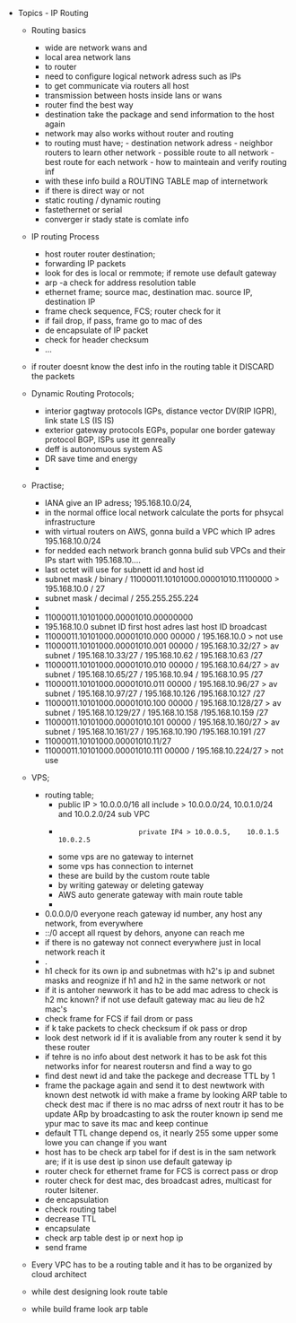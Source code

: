 - Topics - IP Routing
  - Routing basics
    - wide are network wans and 
    - local area network lans 
    - to router
    - need to configure logical network adress such as IPs
    - to get communicate via routers all host
    - transmission between hosts inside lans or wans
    - router find the best way
    - destination take the package and send information to the host again
    - network may also works without router and routing
    - to routing must have; - destination network adress
                            - neighbor routers to learn other network
                            - possible route to all network
                            - best route for each network
                            - how  to mainteain and verify routing inf
    - with these info build a ROUTING TABLE map of internetwork
    - if there is direct way or not
    - static routing / dynamic routing
    - fastethernet or serial
    - converger ir stady state is comlate info
  
  
  - IP routing Process
    - host router router destination;
    - forwarding IP packets
    - look for des is local or remmote; if remote use default gateway
    - arp -a check for address resolution table
    - ethernet frame; source mac, destination mac. source IP, destination IP
    - frame check sequence, FCS; router check for it
    - if fail drop, if pass, frame go to mac of des
    - de encapsulate of IP packet
    - check for header checksum
    - ...
     
  - if router doesnt know the dest info in the routing table it DISCARD the packets
      
  - Dynamic Routing Protocols; 
    - interior gagtway protocols IGPs, distance vector DV(RIP IGPR), link state LS (IS IS) 
    - exterior gateway protocols EGPs, popular one border gateway protocol BGP, ISPs use itt genreally
    - deff is autonomuous system AS
    - DR save time and energy
    - 
    
    
  - Practise;
    - IANA give an IP adress; 195.168.10.0/24, 
    - in the normal office local network calculate the ports for phsycal infrastructure
    - with virtual routers on AWS, gonna build a VPC which IP adres 195.168.10.0/24
    - for nedded each network branch gonna bulid sub VPCs and their IPs start with 195.168.10....
    - last octet will use for subnett id and host id
    - subnet mask / binary  / 11000011.10101000.00001010.11100000  >  195.168.10.0  / 27 
    - subnet mask / decimal / 255.255.255.224
    - 
    - 11000011.10101000.00001010.00000000 
    - 195.168.10.0                            subnet ID                      first host adres  last  host ID      broadcast
    - 11000011.10101000.00001010.000 00000 / 195.168.10.0       > not use   
    - 11000011.10101000.00001010.001 00000 / 195.168.10.32/27  > av subnet / 195.168.10.33/27 / 195.168.10.62 / 195.168.10.63 /27 
    - 11000011.10101000.00001010.010 00000 / 195.168.10.64/27  > av subnet / 195.168.10.65/27 / 195.168.10.94 / 195.168.10.95   /27    
    - 11000011.10101000.00001010.011 00000 / 195.168.10.96/27  > av subnet / 195.168.10.97/27 / 195.168.10.126 /195.168.10.127  /27 
    - 11000011.10101000.00001010.100 00000 / 195.168.10.128/27 > av subnet / 195.168.10.129/27 / 195.168.10.158 /195.168.10.159  /27 
    - 11000011.10101000.00001010.101 00000 / 195.168.10.160/27 > av subnet / 195.168.10.161/27 / 195.168.10.190 /195.168.10.191   /27 
    - 11000011.10101000.00001010.11/27 
    - 11000011.10101000.00001010.111 00000 /  195.168.10.224/27  > not use                                 


  - VPS;
     - routing table;
       - public IP > 10.0.0.0/16 all include > 10.0.0.0/24, 10.0.1.0/24 and 10.0.2.0/24 sub VPC 
       -                         private IP4 > 10.0.0.5,    10.0.1.5         10.0.2.5
       - some vps are no gateway to internet
       - some vps has connection to internet
       - these are build by the custom route table
       - by writing gateway or deleting gateway
       - AWS auto generate gateway with main route table
       - 
     - 0.0.0.0/0 everyone reach gateway id number, any host any network, from everywhere
     - ::/0 accept all rquest by dehors, anyone can reach me
     - if there is no gateway not connect everywhere just in local network reach it
     - .
     - h1 check for its own ip and subnetmas with h2's ip and subnet masks and reognize if h1 and h2 in the same network or not
     - if it is antoher newwork it has to be add mac adress to check is h2 mc known? if not use default gateway mac au lieu de h2 mac's
     -  check frame for FCS if fail drom or pass
     -  if k take packets to check checksum if ok pass or drop
     -  look dest network id if it is avaliable from any router k send it by these router
     -  if tehre is no info about dest network it has to be ask fot this networks infor for nearest routersn and find a way to go
     -  find dest newt id and take the packege and decrease TTL by 1 
     -  frame the package again and send it to dest newtwork with known dest netwotk id with make a frame by looking ARP table to check dest mac if there is no mac adrss of next routr it has to be update ARp by broadcasting to ask the router known ip send me ypur mac to save its mac and keep continue
     -  default TTL change depend os, it nearly 255 some upper some lowe you can change if you want
     -  host has to be check arp tabel  for if  dest is in the sam network are; if it is use dest ip sinon use default gateway ip
     -  router check for ethernet frame for FCS is correct pass or drop
     -  router check for dest mac, des broadcast adres, multicast for router lsitener.
     -  de encapsulation
     -  check routing tabel
     -  decrease TTL
     -  encapsulate
     -  check arp table dest ip or next hop ip
     -  send frame
  - Every VPC has to be a routing table and it has to be organized by cloud architect
  - while dest designing look route table
  - while build frame look arp table














 
